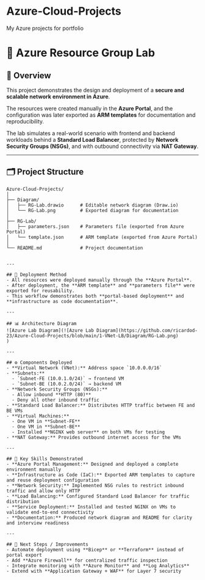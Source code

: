 # Azure-Cloud-Projects
My Azure projects for portfolio

# 📘 Azure Resource Group Lab

## 📌 Overview
This project demonstrates the design and deployment of a **secure and scalable network environment in Azure**.

The resources were created manually in the **Azure Portal**, and the configuration was later exported as **ARM templates** for documentation and reproducibility.

The lab simulates a real-world scenario with frontend and backend workloads behind a **Standard Load Balancer**, protected by **Network Security Groups (NSGs)**, and with outbound connectivity via **NAT Gateway**.

---

## 🗂 Project Structure
```plaintext
Azure-Cloud-Projects/
│
├── Diagram/
│   ├── RG-Lab.drawio      # Editable network diagram (Draw.io)
│   └── RG-Lab.png         # Exported diagram for documentation
│
├── RG-Lab/
│   ├── parameters.json    # Parameters file (exported from Azure Portal)
│   └── template.json      # ARM template (exported from Azure Portal)
│
└── README.md              # Project documentation


---

## 🔧 Deployment Method
- All resources were deployed manually through the **Azure Portal**.  
- After deployment, the **ARM template** and **parameters file** were exported for reusability.  
- This workflow demonstrates both **portal-based deployment** and **infrastructure as code documentation**.  

---

## 📊 Architecture Diagram
![Azure Lab Diagram](![Azure Lab Diagram](https://github.com/ricardod-23/Azure-Cloud-Projects/blob/main/1-VNet-LB/Diagram/RG-Lab.png)
)

---

## ⚙️ Components Deployed
- **Virtual Network (VNet):** Address space `10.0.0.0/16`  
- **Subnets:**  
  - `Subnet-FE (10.0.1.0/24)` → frontend VM  
  - `Subnet-BE (10.0.2.0/24)` → backend VM  
- **Network Security Groups (NSGs):**  
  - Allow inbound **HTTP (80)**  
  - Deny all other inbound traffic  
- **Standard Load Balancer:** Distributes HTTP traffic between FE and BE VMs  
- **Virtual Machines:**  
  - One VM in **Subnet-FE**  
  - One VM in **Subnet-BE**  
  - Installed **NGINX web server** on both VMs for testing  
- **NAT Gateway:** Provides outbound internet access for the VMs  

---

## 🎯 Key Skills Demonstrated
- **Azure Portal Management:** Designed and deployed a complete environment manually  
- **Infrastructure as Code (IaC):** Exported ARM templates to capture and reuse deployment configuration  
- **Network Security:** Implemented NSG rules to restrict inbound traffic and allow only HTTP  
- **Load Balancing:** Configured Standard Load Balancer for traffic distribution  
- **Service Deployment:** Installed and tested NGINX on VMs to validate end-to-end connectivity  
- **Documentation:** Produced network diagram and README for clarity and interview readiness  

---

## 🚀 Next Steps / Improvements
- Automate deployment using **Bicep** or **Terraform** instead of portal export  
- Add **Azure Firewall** for centralized traffic inspection  
- Integrate monitoring with **Azure Monitor** and **Log Analytics**  
- Extend with **Application Gateway + WAF** for Layer 7 security  
